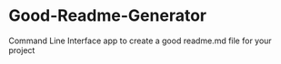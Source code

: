 # Good-Readme-Generator
Command Line Interface app to create a good readme.md file for your project
